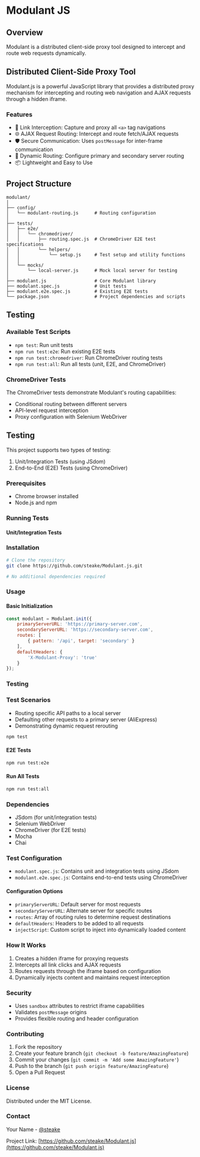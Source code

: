 # Modulant JS

## Overview
Modulant is a distributed client-side proxy tool designed to intercept and route web requests dynamically.

## Distributed Client-Side Proxy Tool

Modulant.js is a powerful JavaScript library that provides a distributed proxy mechanism for intercepting and routing web navigation and AJAX requests through a hidden iframe.

### Features

- 🔗 Link Interception: Capture and proxy all `<a>` tag navigations
- 🌐 AJAX Request Routing: Intercept and route fetch/AJAX requests
- 🛡️ Secure Communication: Uses `postMessage` for inter-frame communication
- 🔀 Dynamic Routing: Configure primary and secondary server routing
- 📦 Lightweight and Easy to Use

## Project Structure
```
modulant/
│
├── config/
│   └── modulant-routing.js      # Routing configuration
│
├── tests/
│   ├── e2e/
│   │   └── chromedriver/
│   │       ├── routing.spec.js  # ChromeDriver E2E test specifications
│   │       └── helpers/
│   │           └── setup.js     # Test setup and utility functions
│   │
│   └── mocks/
│       └── local-server.js      # Mock local server for testing
│
├── modulant.js                  # Core Modulant library
├── modulant.spec.js             # Unit tests
├── modulant.e2e.spec.js         # Existing E2E tests
└── package.json                 # Project dependencies and scripts
```

## Testing

### Available Test Scripts
- `npm test`: Run unit tests
- `npm run test:e2e`: Run existing E2E tests
- `npm run test:chromedriver`: Run ChromeDriver routing tests
- `npm run test:all`: Run all tests (unit, E2E, and ChromeDriver)

### ChromeDriver Tests
The ChromeDriver tests demonstrate Modulant's routing capabilities:
- Conditional routing between different servers
- API-level request interception
- Proxy configuration with Selenium WebDriver


## Testing

This project supports two types of testing:
1. Unit/Integration Tests (using JSdom)
2. End-to-End (E2E) Tests (using ChromeDriver)

### Prerequisites

- Chrome browser installed
- Node.js and npm

### Running Tests

#### Unit/Integration Tests

### Installation
```bash
# Clone the repository
git clone https://github.com/steake/Modulant.js.git

# No additional dependencies required
```

### Usage

#### Basic Initialization

```javascript
const modulant = Modulant.init({
    primaryServerURL: 'https://primary-server.com',
    secondaryServerURL: 'https://secondary-server.com',
    routes: [
        { pattern: '/api', target: 'secondary' }
    ],
    defaultHeaders: {
        'X-Modulant-Proxy': 'true'
    }
});
```
### Testing
### Test Scenarios
- Routing specific API paths to a local server
- Defaulting other requests to a primary server (AliExpress)
- Demonstrating dynamic request rerouting

```bash
npm test
```

#### E2E Tests
```bash
npm run test:e2e
```

#### Run All Tests
```bash
npm run test:all
```

### Dependencies

- JSdom (for unit/integration tests)
- Selenium WebDriver
- ChromeDriver (for E2E tests)
- Mocha
- Chai

### Test Configuration

- `modulant.spec.js`: Contains unit and integration tests using JSdom
- `modulant.e2e.spec.js`: Contains end-to-end tests using ChromeDriver


#### Configuration Options

- `primaryServerURL`: Default server for most requests
- `secondaryServerURL`: Alternate server for specific routes
- `routes`: Array of routing rules to determine request destinations
- `defaultHeaders`: Headers to be added to all requests
- `injectScript`: Custom script to inject into dynamically loaded content

### How It Works

1. Creates a hidden iframe for proxying requests
2. Intercepts all link clicks and AJAX requests
3. Routes requests through the iframe based on configuration
4. Dynamically injects content and maintains request interception

### Security

- Uses `sandbox` attributes to restrict iframe capabilities
- Validates `postMessage` origins
- Provides flexible routing and header configuration

### Contributing

1. Fork the repository
2. Create your feature branch (`git checkout -b feature/AmazingFeature`)
3. Commit your changes (`git commit -m 'Add some AmazingFeature'`)
4. Push to the branch (`git push origin feature/AmazingFeature`)
5. Open a Pull Request

### License

Distributed under the MIT License.

### Contact

Your Name - [@steake](https://github.com/steake)

Project Link: [https://github.com/steake/Modulant.js](https://github.com/steake/Modulant.js)